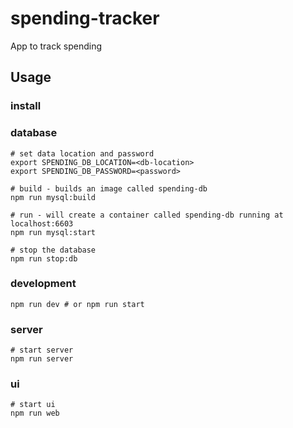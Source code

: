 # spending-tracker

App to track spending


## Usage
### install

### database
```
# set data location and password
export SPENDING_DB_LOCATION=<db-location>
export SPENDING_DB_PASSWORD=<password>

# build - builds an image called spending-db
npm run mysql:build

# run - will create a container called spending-db running at localhost:6603
npm run mysql:start

# stop the database
npm run stop:db
```

### development
```
npm run dev # or npm run start
```

### server
```
# start server
npm run server
```

### ui
```
# start ui
npm run web
```


